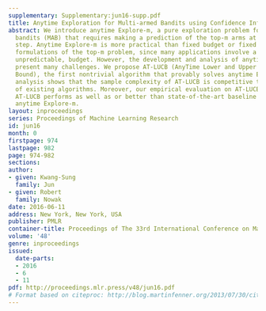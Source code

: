 ```yaml
---
supplementary: Supplementary:jun16-supp.pdf
title: Anytime Exploration for Multi-armed Bandits using Confidence Information
abstract: We introduce anytime Explore-m, a pure exploration problem for multi-armed
  bandits (MAB) that requires making a prediction of the top-m arms at every time
  step. Anytime Explore-m is more practical than fixed budget or fixed confidence
  formulations of the top-m problem, since many applications involve a finite, but
  unpredictable, budget. However, the development and analysis of anytime algorithms
  present many challenges. We propose AT-LUCB (AnyTime Lower and Upper Confidence
  Bound), the first nontrivial algorithm that provably solves anytime Explore-m. Our
  analysis shows that the sample complexity of AT-LUCB is competitive to anytime variants
  of existing algorithms. Moreover, our empirical evaluation on AT-LUCB shows that
  AT-LUCB performs as well as or better than state-of-the-art baseline methods for
  anytime Explore-m.
layout: inproceedings
series: Proceedings of Machine Learning Research
id: jun16
month: 0
firstpage: 974
lastpage: 982
page: 974-982
sections: 
author:
- given: Kwang-Sung
  family: Jun
- given: Robert
  family: Nowak
date: 2016-06-11
address: New York, New York, USA
publisher: PMLR
container-title: Proceedings of The 33rd International Conference on Machine Learning
volume: '48'
genre: inproceedings
issued:
  date-parts:
  - 2016
  - 6
  - 11
pdf: http://proceedings.mlr.press/v48/jun16.pdf
# Format based on citeproc: http://blog.martinfenner.org/2013/07/30/citeproc-yaml-for-bibliographies/
---
```

